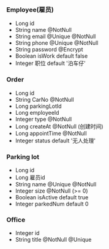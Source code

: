 ### Employee(雇员)
* Long id
* String name @NotNull
* String email @Unique @NotNull
* String phone @Unique @NotNull
* String password @Encrypt
* Boolean isWork default false
* Integer 职位 default '泊车仔'   

### Order
* Long id
* String CarNo @NotNull
* Long parkingLotId 
* Long employeeId
* Integer type @NotNull
* Long createAt @NotNull (创建时间)
* Long appointTime @NotNull
* Integer status default '无人处理'

### Parking lot
* Long id
* Long 雇员id
* String name @Unique @NotNull
* Integer size @NotNull (>= 0)
* Boolean isActive default true
* Integer parkedNum default 0 

###  Office
* Integer id
* String title @NotNull @Unique
